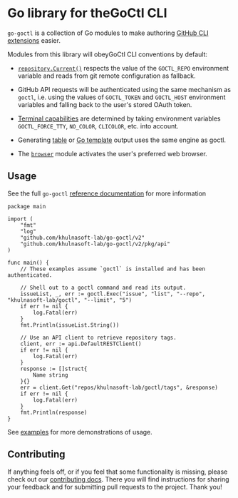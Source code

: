 # Go library for theGoCtl CLI

`go-goctl` is a collection of Go modules to make authoring [GitHub CLI extensions][extensions] easier.

Modules from this library will obeyGoCtl CLI conventions by default:

- [`repository.Current()`](https://pkg.go.dev/github.com/khulnasoft-lab/go-goctl/v2/pkg/repository#current) respects the value of the `GOCTL_REPO` environment variable and reads from git remote configuration as fallback.

- GitHub API requests will be authenticated using the same mechanism as `goctl`, i.e. using the values of `GOCTL_TOKEN` and `GOCTL_HOST` environment variables and falling back to the user's stored OAuth token.

- [Terminal capabilities](https://pkg.go.dev/github.com/khulnasoft-lab/go-goctl/v2/pkg/term) are determined by taking environment variables `GOCTL_FORCE_TTY`, `NO_COLOR`, `CLICOLOR`, etc. into account.

- Generating [table](https://pkg.go.dev/github.com/khulnasoft-lab/go-goctl/v2/pkg/tableprinter) or [Go template](https://pkg.go.dev/github.com/khulnasoft-lab/go-goctl/pkg/template) output uses the same engine as goctl.

- The [`browser`](https://pkg.go.dev/github.com/khulnasoft-lab/go-goctl/v2/pkg/browser) module activates the user's preferred web browser.

## Usage

See the full `go-goctl`  [reference documentation](https://pkg.go.dev/github.com/khulnasoft-lab/go-goctl/v2) for more information

```golang
package main

import (
	"fmt"
	"log"
	"github.com/khulnasoft-lab/go-goctl/v2"
	"github.com/khulnasoft-lab/go-goctl/v2/pkg/api"
)

func main() {
	// These examples assume `goctl` is installed and has been authenticated.

	// Shell out to a goctl command and read its output.
	issueList, _, err := goctl.Exec("issue", "list", "--repo", "khulnasoft-lab/goctl", "--limit", "5")
	if err != nil {
		log.Fatal(err)
	}
	fmt.Println(issueList.String())

	// Use an API client to retrieve repository tags.
	client, err := api.DefaultRESTClient()
	if err != nil {
		log.Fatal(err)
	}
	response := []struct{
		Name string
	}{}
	err = client.Get("repos/khulnasoft-lab/goctl/tags", &response)
	if err != nil {
		log.Fatal(err)
	}
	fmt.Println(response)
}
```

See [examples][] for more demonstrations of usage.

## Contributing

If anything feels off, or if you feel that some functionality is missing, please check out our [contributing docs][contributing]. There you will find instructions for sharing your feedback and for submitting pull requests to the project. Thank you!

[extensions]: https://docs.github.com/en/github-cli/github-cli/creating-github-cli-extensions
[examples]: ./example_goctl_test.go
[contributing]: ./.github/CONTRIBUTING.md
